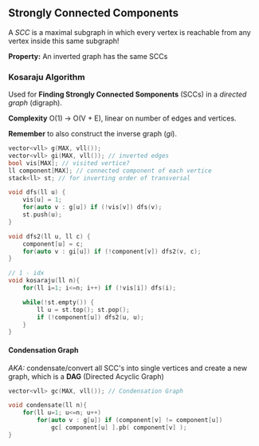 ## Strongly Connected Components

A *SCC* is a maximal subgraph in which every vertex is reachable from any vertex inside this same subgraph!

**Property:** An inverted graph has the same SCCs

### Kosaraju Algorithm

Used for **Finding Strongly Connected Somponents** (SCCs) in a *directed graph* (digraph).

**Complexity** O(1) -> O(V + E), linear on number of edges and vertices.

**Remember** to also construct the inverse graph (*gi*).

```cpp
vector<vll> g(MAX, vll());
vector<vll> gi(MAX, vll()); // inverted edges
bool vis[MAX]; // visited vertice?
ll component[MAX]; // connected component of each vertice
stack<ll> st; // for inverting order of transversal

void dfs(ll u) {
    vis[u] = 1;
    for(auto v : g[u]) if (!vis[v]) dfs(v);
    st.push(u);
}

void dfs2(ll u, ll c) {
    component[u] = c;
    for(auto v : gi[u]) if (!component[v]) dfs2(v, c);
}

// 1 - idx
void kosaraju(ll n){
    for(ll i=1; i<=n; i++) if (!vis[i]) dfs(i);

    while(!st.empty()) {
        ll u = st.top(); st.pop();
        if (!component[u]) dfs2(u, u);
    }
}
```

#### Condensation Graph

*AKA:* condensate/convert all SCC's into single vertices and create a new graph, which is a **DAG** (Directed Acyclic Graph)

```cpp
vector<vll> gc(MAX, vll()); // Condensation Graph

void condensate(ll n){
    for(ll u=1; u<=n; u++)
        for(auto v : g[u]) if (component[v] != component[u])
            gc[ component[u] ].pb( component[v] );
}
```
